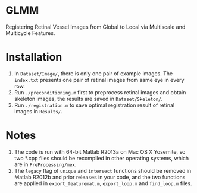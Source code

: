 GLMM
==================

Registering Retinal Vessel Images from Global to Local via Multiscale and Multicycle Features.

Installation
==================

1. In `Dataset/Image/`, there is only one pair of example images. The `index.txt` presents one pair of retinal images from same eye in every row.
2. Run `./preconditioning.m` first to preprocess retinal images and obtain skeleton images, the results are saved in `Dataset/Skeleton/`. 
3. Run `./registration.m` to save optimal registration result of retinal images in `Results/`.

Notes
==================
1. The code is run with 64-bit Matlab R2013a on Mac OS X Yosemite, so two *.cpp files should be recompiled in other operating systems, which are in `PreProcessing/mex`.
2. The `legacy` flag of `unique` and `intersect` functions should be removed in Matlab R2012b and prior releases in your code, and the two functions are applied in `export_featuremat.m`, `export_loop.m` and `find_loop.m` files.

